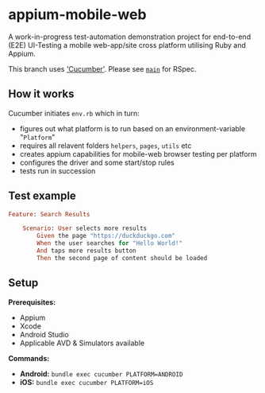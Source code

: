 # appium-mobile-web

A work-in-progress test-automation demonstration project for end-to-end (E2E) UI-Testing a mobile web-app/site cross platform utilising Ruby and Appium.

This branch uses ['Cucumber'](https://github.com/cucumber/cucumber-ruby).
Please see [`main`](https://github.com/ryanpato/appium-mobile-web/tree/main) for RSpec.

## How it works

Cucumber initiates `env.rb` which in turn:
- figures out what platform is to run based on an environment-variable "`Platform`"
- requires all relavent folders `helpers`, `pages`, `utils` etc
- creates appium capabilities for mobile-web browser testing per platform
- configures the driver and some start/stop rules
- tests run in succession

## Test example

```ruby
Feature: Search Results

	Scenario: User selects more results
		Given the page "https://duckduckgo.com"
		When the user searches for "Hello World!"
		And taps more results button
		Then the second page of content should be loaded
```

## Setup

**Prerequisites:**

- Appium
- Xcode
- Android Studio
- Applicable AVD & Simulators available

**Commands:**

- **Android:** `bundle exec cucumber PLATFORM=ANDROID`
- **iOS:** `bundle exec cucumber PLATFORM=iOS`
